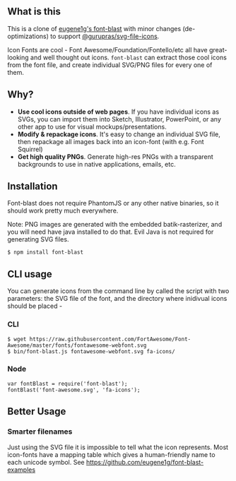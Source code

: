 ## What is this

This is a clone of [eugene1g's font-blast](https://github.com/eugene1g/font-blast) with minor changes (de-optimizations)
to support [@gurupras/svg-file-icons](https://github.com/gurupras/svg-file-icons).

Icon Fonts are cool - Font Awesome/Foundation/Fontello/etc all have great-looking and well thought out icons.
`font-blast` can extract those cool icons from the font file, and create individual SVG/PNG files for every one of them.

## Why?
 - **Use cool icons outside of web pages**.  If you have individual icons as SVGs, you can import them into Sketch, Illustrator, PowerPoint, or any other app to use for visual mockups/presentations.
 - **Modify & repackage icons**. It's easy to change an individual SVG file, then repackage all images back into an icon-font (with e.g. Font Squirrel)
 - **Get high quality PNGs**. Generate high-res PNGs with a transparent backgrounds to use in native applications, emails, etc.


## Installation
Font-blast does not require PhantomJS or any other native binaries, so it should work pretty much everywhere.

Note: PNG images are generated with the embedded batik-rasterizer, and you will need have java installed to do that. Evil Java is not required for generating SVG files.

    $ npm install font-blast


## CLI usage

You can generate icons from the command line by called the script with two parameters: the SVG file of the font, and the directory where inidivual icons should be placed -
### CLI

    $ wget https://raw.githubusercontent.com/FortAwesome/Font-Awesome/master/fonts/fontawesome-webfont.svg
    $ bin/font-blast.js fontawesome-webfont.svg fa-icons/


### Node
    var fontBlast = require('font-blast');
    fontBlast('font-awesome.svg', 'fa-icons');

## Better Usage
### Smarter filenames
Just using the SVG file it is impossible to tell what the icon represents. Most icon-fonts have a mapping table which gives a human-friendly name to each unicode symbol.
See https://github.com/eugene1g/font-blast-examples

